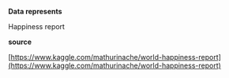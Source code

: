 **Data represents**

Happiness report

**source**

[https://www.kaggle.com/mathurinache/world-happiness-report](https://www.kaggle.com/mathurinache/world-happiness-report)
